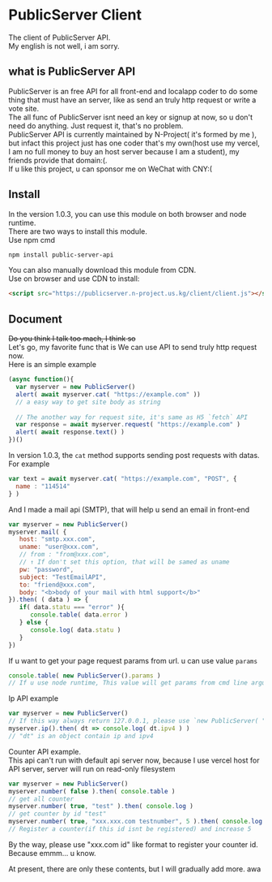 # PublicServer Client
The client of PublicServer API.  
My english is not well, i am sorry.
## what is PublicServer API
PublicServer is an free API for all front-end and localapp coder to do some thing that must have an server, like as send an truly http request or write a vote site.  
The all func of PublicServer isnt need an key or signup at now, so u don't need do anything. Just request it, that's no problem.  
PublicServer API is currently maintained by N-Project( it's formed by me ), but infact this project just has one coder that's my own(host use my vercel, I am no full money to buy an host server because I am a student), my friends provide that domain:(.  
If u like this project, u can sponsor me on WeChat with CNY:(
## Install
In the version 1.0.3, you can use this module on both browser and node runtime.  
There are two ways to install this module.  
Use npm cmd
```bash
npm install public-server-api
```
You can also manually download this module from CDN.  
Use on browser and use CDN to install:
```html
<script src="https://publicserver.n-project.us.kg/client/client.js"></script>
```
## Document
~~Do you think I talk too mach, I think so~~  
Let's go, my favorite func that is We can use API to send truly http request now.  
Here is an simple example
```js
(async function(){
  var myserver = new PublicServer()
  alert( await myserver.cat( "https://example.com" ))
  // a easy way to get site body as string
  
  // The another way for request site, it's same as H5 `fetch` API
  var response = await myserver.request( "https://example.com" )
  alert( await response.text() )
})()
```
In version 1.0.3, the `cat` method supports sending post requests with datas. For example
```js
var text = await myserver.cat( "https://example.com", "POST", {
  name : "114514"
} )
```

And I made a mail api (SMTP), that will help u send an email in front-end
```js
var myserver = new PublicServer()
myserver.mail( {
   host: "smtp.xxx.com",
   uname: "user@xxx.com",
   // from : "from@xxx.com",
   // ↑ If don't set this option, that will be samed as uname
   pw: "password",
   subject: "TestEmailAPI",
   to: "friend@xxx.com",
   body: "<b>body of your mail with html support</b>"
}).then( ( data ) => {
   if( data.statu === "error" ){
      console.table( data.error )
   } else {
      console.log( data.statu )
   }
})
```

If u want to get your page request params from url. u can use value `params`
```js
console.table( new PublicServer().params )
// If u use node runtime, This value will get params from cmd line arguments.
```

Ip API example
```js
var myserver = new PublicServer()
// If this way always return 127.0.0.1, please use `new PublicServer( "https://pubilc-server-guw1n1jm4-love-kogasas-projects.vercel.app" )`
myserver.ip().then( dt => console.log( dt.ipv4 ) )
// "dt" is an object contain ip and ipv4
```

Counter API example.  
This api can't run with default api server now, because I use vercel host for API server, server will run on read-only filesystem
```js
var myserver = new PublicServer()
myserver.number( false ).then( console.table )
// get all counter
myserver.number( true, "test" ).then( console.log )
// get counter by id "test"
myserver.number( true, "xxx.xxx.com testnumber", 5 ).then( console.log )
// Register a counter(if this id isnt be registered) and increase 5
```
By the way, please use "xxx.com id" like format to register your counter id. Because emmm... u know.  

At present, there are only these contents, but I will gradually add more. awa
